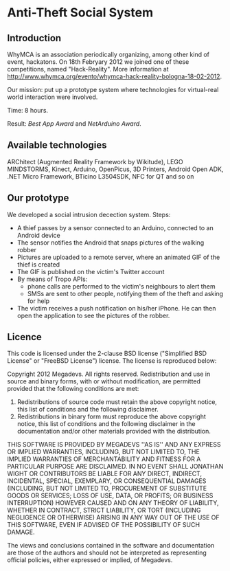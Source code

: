Anti-Theft Social System
=======================================

Introduction
-------------

WhyMCA is an association periodically organizing, among other kind of event, hackatons.
On 18th Febryary 2012 we joined one of these competitions, named "Hack-Reality".
More information at http://www.whymca.org/evento/whymca-hack-reality-bologna-18-02-2012.

Our mission: put up a prototype system where technologies for virtual-real world interaction
were involved.

Time: 8 hours.

Result: *Best App Award* and *NetArduino Award*.

Available technologies
----------------------
ARChitect (Augmented Reality Framework by Wikitude), LEGO MINDSTORMS, Kinect, Arduino, OpenPicus,
3D Printers, Android Open ADK, .NET Micro Framework, BTicino L3504SDK, NFC for QT and so on

Our prototype
-------------

We developed a social intrusion decection system. Steps:

* A thief passes by a sensor connected to an Arduino, connected to an Android device
* The sensor notifies the Android that snaps pictures of the walking robber
* Pictures are uploaded to a remote server, where an animated GIF of the thief is created
* The GIF is published on the victim's Twitter account
* By means of Tropo APIs: 
	* phone calls are performed to the victim's neighbours to alert them
	* SMSs are sent to other people, notifying them of the theft and asking for help
* The victim receives a push notification on his/her iPhone. He can then open the application to see the 
  pictures of the robber.

Licence
-------
This code is licensed under the 2-clause BSD license ("Simplified BSD License" or "FreeBSD License") license. The license is reproduced below:

Copyright 2012 Megadevs. All rights reserved.
Redistribution and use in source and binary forms, with or without modification, are permitted provided that the following conditions are met:

1. Redistributions of source code must retain the above copyright notice, this list of conditions and the following disclaimer.
2. Redistributions in binary form must reproduce the above copyright notice, this list of conditions and the following disclaimer in the documentation and/or other materials provided with the distribution.

THIS SOFTWARE IS PROVIDED BY MEGADEVS ''AS IS'' AND ANY EXPRESS OR IMPLIED WARRANTIES, INCLUDING, BUT NOT LIMITED TO, THE IMPLIED WARRANTIES OF MERCHANTABILITY AND FITNESS FOR A PARTICULAR PURPOSE ARE DISCLAIMED. IN NO EVENT SHALL JONATHAN WIGHT OR CONTRIBUTORS BE LIABLE FOR ANY DIRECT, INDIRECT, INCIDENTAL, SPECIAL, EXEMPLARY, OR CONSEQUENTIAL DAMAGES (INCLUDING, BUT NOT LIMITED TO, PROCUREMENT OF SUBSTITUTE GOODS OR SERVICES; LOSS OF USE, DATA, OR PROFITS; OR BUSINESS INTERRUPTION) HOWEVER CAUSED AND ON ANY THEORY OF LIABILITY, WHETHER IN CONTRACT, STRICT LIABILITY, OR TORT (INCLUDING NEGLIGENCE OR OTHERWISE) ARISING IN ANY WAY OUT OF THE USE OF THIS SOFTWARE, EVEN IF ADVISED OF THE POSSIBILITY OF SUCH DAMAGE.

The views and conclusions contained in the software and documentation are those of the authors and should not be interpreted as representing official policies, either expressed or implied, of Megadevs.
